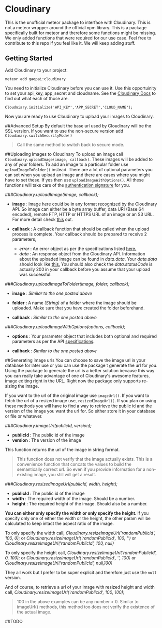 # Cloudinary

This is the unofficial meteor package to interface with Cloudinary. This is not a meteor wrapper around the official npm library. This is a package specifically built for meteor and therefore some functions might be missing. We only added functions that were required for our use case. Feel free to contribute to this repo if you feel like it. We will keep adding stuff.

## Getting Started

Add Cloudinary to your project:

`
meteor add gaopai:cloudinary
`

You need to initialize Cloudinary before you can use it. Use this opportuinity to set your api_key, app_secret and cloudname.
See the [Cloudinary Docs](http://cloudinary.com/documentation/api_and_access_identifiers) to find out what each of those are.

`
Cloudniary.initialize('API_KEY','APP_SECRET','CLOUD_NAME');
`

Now you are ready to use Cloudinary to upload your images to Cloudinary.

##Advanced Setup
By default the base url used by Cloudinary will be the SSL version. If you want to use the non-secure version add `Cloudinary.switchSecurityMode()`

> Call the same method to switch back to secure mode. 

##Uploading Images to Cloudinary
To upload an image call `Cloudinary.uploadImage(image, callback)`. These images will be added to any of your folders. To add an image to a particular folder use `uploadImageToFolder()` instead. There are a lot of optional parameters you can set when you upload an image and there are cases where you might have to set these. If yes then use `uploadImageWithOptions()`. All these functions will take care of the [authentication signature](http://cloudinary.com/documentation/upload_images#creating_api_authentication_signatures) for you.

 
###*Cloudinary.uploadImage(image, callback);*
- **image** : Image here could be in any format recognized by the Cloudinary API. So image can either be a byte array buffer, data URI (Base 64 encoded), remote FTP, HTTP or HTTPS URL of an image or an S3 URL. For more detail check [this](http://cloudinary.com/documentation/image_upload_api_reference#upload) out.


- **callback** : A callback function that should be called when the upload process is complete. Your callback should be prepared to receive 2 parameters, 

  - *error* : An error object as per the specifications listed [here.](http://cloudinary.com/documentation/admin_api#error_handling)
  - *data* : An response object from the Cloudinary API. Information about the uploaded image can be found in *data.data*. Your *data.data* should look like [this.](http://cloudinary.com/documentation/upload_images#upload_response) You should also check the *data.statusCode* is actually 200 in your callback before you assume that your upload was successful.  


###*Cloudinary.uploadImageToFolder(image, folder, callback);*
- **image** : *Similar to the one posted above*

- **folder** : A name *(String)* of a folder where the image should be uploaded. Make sure that you have created the folder beforehand.


- **callback** : *Similar to the one posted above*

###*Cloudinary.uploadImageWithOptions(options, callback);*
- **options** : Your parameter object that includes both optional and required parameters as per the API [specifications](http://cloudinary.com/documentation/image_upload_api_reference#upload).

- **callback** : *Similar to the one posted above*

##Generating image urls
You can choose to save the image url in your database for later use or you can use the package t generate the url for you. Using the package to generate the url is a better solution because this way you can really take advantage of one of Cloudinary's awesome features, image editing right in the URL. Right now the package only supports re-sizing the image. 

If you want to the url of the original image use `imageUrl()`. If you want to fetch the url of a resized image use, `resizedImageUrl()`. If you plan on using these methods you will have to find a way to retrieve the public id and the version of the image you want the url for. So either store it in your database or file or whatever.

###*Cloudinary.imageUrl(publicId, version);*
- **publicId** : The public id of the image
- **version** : The version of the image

This function returns the url of the image in string format.
> This function does not verify that the image actually exists. This is a convenience function that concats the values to build the semantically correct url. So even if you provide information for a non-existing image, you still will get a result.

###*Cloudinary.resizedImageUrl(publicId, width, height);*
- **publicId** : The public id of the image
- **width** : The required width of the image. Should be a number.
- **height** : The required height of the image. Should also be a number.

**You can either only specify the width or only specify the height**. If you specify only one of either the width or the height, the other param will be calculated to keep intact the aspect ratio of the image. 

To only specify the width call, *Cloudinary.resizeImageUrl('randomPublicId', 100, 0);* or *Cloudinary.resizeImageUrl('randomPublicId', 100, '')*  or *Cloudinary.resizeImageUrl('randomPublicId', 100, null)*

To only specify the height call, *Cloudinary.resizeImageUrl('randomPublicId', 0, 100);* or *Cloudinary.resizeImageUrl('randomPublicId',  '', 100)*  or *Cloudinary.resizeImageUrl('randomPublicId', null,100)* 

They all work but I prefer to be super explicit and therefore just use the `null` version. 

And of course, to retrieve a url of your image with resized height and width call, *Cloudinary.resizeImageUrl('randomPublicId', 100, 100);* 

> 100 in the above examples can be any number > 0. Similar to imageUrl() methods, this method too does not verify the existence of the actual image.

##TODO
